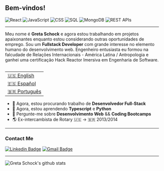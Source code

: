 ## Bem-vindos!

![React](https://img.shields.io/badge/React-125+_Horas-9cf)
![JavaScript](https://img.shields.io/badge/JavaScript-500+_Horas-yellow)
![CSS](https://img.shields.io/badge/CSS-50+_Horas-blueviolet)
![SQL](https://img.shields.io/badge/SQL-20+_Horas-informational)
![MongoDB](https://img.shields.io/badge/MongoDB-10+_Horas-brightgreen)
![REST APIs](https://img.shields.io/badge/REST_APIs-20+_Horas-important)

---
Meu nome é **Greta Schock** e agora estou trabalhando em projetos apaixonantes enquanto estou considerando outras oportunidades de emprego. Sou um **Fullstack Developer** com grande interesse no elemento humano do desenvolvimento web. Engenheiro entusiasta eu formou na falcudade de Relações Internacionais - América Latina / Antropologia e ganhei uma certificação Hack Reactor Imersiva em Engenharia de Software.

<table align="right">
 <tr><td><a href="README.md">🇺🇸 English</a></td></tr>
 <tr><td><a href="README_sp.md">🇪🇸 Español</a></td></tr>
 <tr><td><a href="README_pt.md">🇧🇷 Português</a></td></tr>
</table>

- 🔭 Agora, estou procurando trabalho de **Desenvolvedor Full-Stack**
- 🌱 Agora, estou aprendendo **Typescript** e **Python**
- 💬 Pergunte-me sobre **Desenvolvimento Web** && **Coding Bootcamps**
- 🌎 Ex-intercambista de Rotary 🇺🇸 → 🇧🇷 2013/2014


---
### Contact Me
[![Linkedin Badge](https://img.shields.io/badge/-GretaSchock-blue?style=flat-square&logo=Linkedin&logoColor=white&link=https://www.linkedin.com/in/greta-schock/)](https://www.linkedin.com/in/greta-schock/)
[![Gmail Badge](https://img.shields.io/badge/-greta.schock@gmail.com-d14836?style=flat-square&logo=Gmail&logoColor=white&link=mailto:greta.schock@gmail.com)](mailto:greta.schock@gmail.com)

---
![Greta Schock's github stats](https://github-readme-stats.vercel.app/api?username=grsc0529&show_icons=true&hide_border=true)
